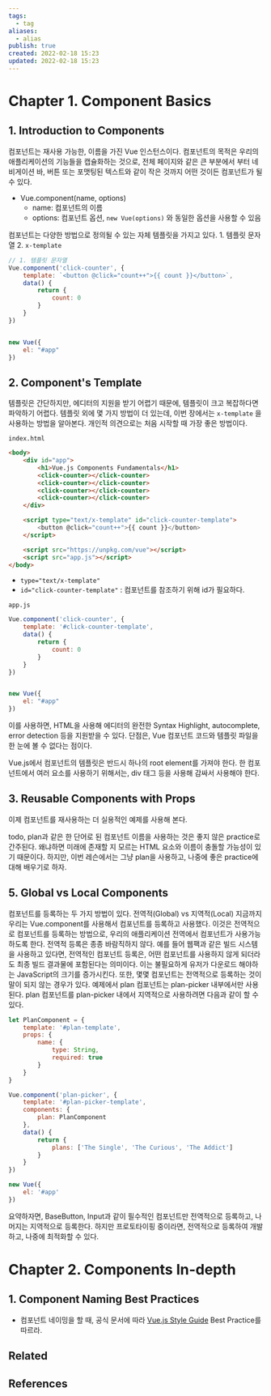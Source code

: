 ```yaml
---
tags:
  - tag
aliases:
  - alias
publish: true
created: 2022-02-18 15:23
updated: 2022-02-18 15:23
---
```


# Chapter 1. Component Basics
## 1. Introduction to Components

컴포넌트는 재사용 가능한, 이름을 가진 Vue 인스턴스이다.
컴포넌트의 목적은 우리의 애플리케이션의 기능들을 캡슐화하는 것으로, 전체 페이지와 같은 큰 부분에서 부터 네비게이션 바, 버튼 또는 포맷팅된 텍스트와 같이 작은 것까지 어떤 것이든 컴포넌트가 될 수 있다.

- Vue.component(name, options)
	- name: 컴포넌트의 이름
	- options: 컴포넌트 옵션, `new Vue(options)` 와 동일한 옵션을 사용할 수 있음

컴포넌트는 다양한 방법으로 정의될 수 있는 자체 템플릿을 가지고 있다.
	1. 템플릿 문자열
	2. `x-template`

```js
// 1. 템플릿 문자열
Vue.component('click-counter', {
	template: `<button @click="count++">{{ count }}</button>`,
	data() {
		return {
			count: 0
		}
	}
})


new Vue({
	el: "#app"
})
```

## 2. Component's Template

템플릿은 간단하지만, 에디터의 지원을 받기 어렵기 때문에, 템플릿이 크고 복잡하다면 파악하기 어렵다.
템플릿 외에 몇 가지 방법이 더 있는데, 이번 장에서는 `x-template` 을 사용하는 방법을 알아본다. 개인적 의견으로는 처음 시작할 때 가장 좋은 방법이다.

`index.html`

```html
<body>
	<div id="app">
		<h1>Vue.js Components Fundamentals</h1>
		<click-counter></click-counter>
		<click-counter></click-counter>
		<click-counter></click-counter>
		<click-counter></click-counter>
	</div>

	<script type="text/x-template" id="click-counter-template">
		<button @click="count++">{{ count }}</button>
	</script>

	<script src="https://unpkg.com/vue"></script>
	<script src="app.js"></script>
</body>
```

- `type="text/x-template"`
- `id="click-counter-template"` : 컴포넌트를 참조하기 위해 id가 필요하다.

`app.js`

```js
Vue.component('click-counter', {
	template: '#click-counter-template',
	data() {
		return {
			count: 0
		}
	}
})


new Vue({
	el: "#app"
})
```

이를 사용하면, HTML을 사용해 에디터의 완전한 Syntax Highlight, autocomplete, error detection 등을 지원받을 수 있다.
단점은, Vue 컴포넌트 코드와 템플릿 파일을 한 눈에 볼 수 없다는 점이다.

Vue.js에서 컴포넌트의 템플릿은 반드시 하나의 root element를 가져야 한다.
한 컴포넌트에서 여러 요소를 사용하기 위해서는, div 태그 등을 사용해 감싸서 사용해야 한다.

## 3. Reusable Components with Props

이제 컴포넌트를 재사용하는 더 실용적인 예제를 사용해 본다.

todo, plan과 같은 한 단어로 된 컴포넌트 이름을 사용하는 것은 좋지 않은 practice로 간주된다. 왜냐하면 미래에 존재할 지 모르는 HTML 요소와 이름이 충돌할 가능성이 있기 때문이다.
하지만, 이번 레슨에서는 그냥 plan을 사용하고, 나중에 좋은 practice에 대해 배우기로 하자.


## 5. Global vs Local Components

컴포넌트를 등록하는 두 가지 방법이 있다. 전역적(Global) vs 지역적(Local)
지금까지 우리는 Vue.component를 사용해서 컴포넌트를 등록하고 사용했다.
이것은 전역적으로 컴포넌트를 등록하는 방법으로, 우리의 애플리케이션 전역에서 컴포넌트가 사용가능하도록 한다.
전역적 등록은 종종 바람직하지 않다. 예를 들어 웹팩과 같은 빌드 시스템을 사용하고 있다면, 전역적인 컴포넌트 등록은, 어떤 컴포넌트를 사용하지 않게 되더라도 최종 빌드 결과물에 포함된다는 의미이다.
이는 불필요하게 유저가 다운로드 해야하는 JavaScript의 크기를 증가시킨다.
또한, 몇몇 컴포넌트는 전역적으로 등록하는 것이 말이 되지 않는 경우가 있다. 예제에서 plan 컴포넌트는 plan-picker 내부에서만 사용된다.
plan 컴포넌트를 plan-picker 내에서 지역적으로 사용하려면 다음과 같이 할 수 있다.

```js
let PlanComponent = {
	template: '#plan-template',
	props: {
		name: {
			type: String,
			required: true
		}
	}
}

Vue.component('plan-picker', {
	template: '#plan-picker-template',
	components: {
		plan: PlanComponent
	},
	data() {
		return {
			plans: ['The Single', 'The Curious', 'The Addict']
		}
	}
})

new Vue({
	el: '#app'
})
```

요약하자면, BaseButton, Input과 같이 필수적인 컴포넌트만 전역적으로 등록하고, 나머지는 지역적으로 등록한다. 하지만 프로토타이핑 중이라면, 전역적으로 등록하여 개발하고, 나중에 최적화할 수 있다.

# Chapter 2. Components In-depth
## 1. Component Naming Best Practices
- 컴포넌트 네이밍을 할 때, 공식 문서에 따라 [Vue.js Style Guide](https://vuejs.org/v2/style-guide/) Best Practice를 따르라.



## Related

## References
